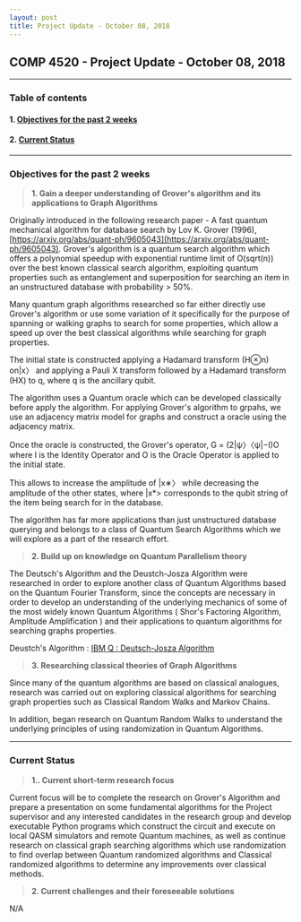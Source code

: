 ```yaml
---
layout: post
title: Project Update - October 08, 2018
---
```


## COMP 4520 - Project Update - October 08, 2018

----

### Table of contents

#### 1. [Objectives for the past 2 weeks](#objectives_for_the_past_2_weeks)

#### 2. [Current Status](#current_status)

----

### Objectives for the past 2 weeks<a id='objectives_for_the_past_2_weeks'></a>

> **1. Gain a deeper understanding of Grover's algorithm and its applications to Graph Algorithms**

Originally introduced in the following research paper - A fast quantum mechanical algorithm for database search by Lov K. Grover (1996), [https://arxiv.org/abs/quant-ph/9605043](https://arxiv.org/abs/quant-ph/9605043). Grover's algorithm is a quantum search algorithm which offers a polynomial speedup with exponential runtime limit of O(sqrt(n)) over the best known classical search algorithm, exploiting quantum properties such as entanglement and superposition for searching an item in an unstructured database with probability > 50%.

Many quantum graph algorithms researched so far either directly use Grover's algorithm or use some variation of it specifically for the purpose of spanning or walking graphs to search for some properties, which allow a speed up over the best classical algorithms while searching for graph properties.

The initial state is constructed applying a Hadamard transform (H⊗n) on\|x〉 and applying a Pauli X transform followed by a Hadamard transform (HX) to q, where q is the ancillary qubit.

The algorithm uses a Quantum oracle which can be developed classically before apply the algorithm. For applying Grover's algorithm to grpahs, we use an adjacency matrix model for graphs and construct a oracle using the adjacency matrix.

Once the oracle is constructed, the Grover's operator, G = (2\|ψ〉〈ψ\|−I)O where I is the Identity Operator and O is the Oracle Operator is applied to the initial state.

This allows to increase the amplitude of \|x∗〉 while decreasing the amplitude of the other states, where \|x*> corresponds to the qubit string of the item being search for in the database.

The algorithm has far more applications than just unstructured database querying and belongs to a class of Quantum Search Algorithms which we will explore as a part of the research effort.


> **2. Build up on knowledge on Quantum Parallelism theory**

The Deutsch's Algorithm and the Deustch-Josza Algorithm were researched in order to explore another class of Quantum Algorithms based on the Quantum Fourier Transform, since the concepts are necessary in order to develop an understanding of the underlying mechanics of some of the most widely known Quantum Algorithms ( Shor's Factoring Algorithm, Amplitude Amplification ) and their applications to quantum algorithms for searching graphs properties.

Deustch's Algorithm : [IBM Q : Deutsch-Josza Algorithm](https://quantumexperience.ng.bluemix.net/proxy/tutorial/full-user-guide/004-Quantum_Algorithms/080-Deutsch-Jozsa_Algorithm.html)


>  **3. Researching classical theories of Graph Algorithms**

Since many of the quantum algorithms are based on classical analogues, research was carried out on exploring classical algorithms for searching graph properties such as Classical Random Walks and Markov Chains.

In addition, began research on Quantum Random Walks to understand the underlying principles of using randomization in Quantum Algorithms.
  
----

### Current Status<a id='current_status'></a>

> **1.. Current short-term research focus**

Current focus will be to complete the research on Grover's Algorithm and prepare a presentation on some fundamental algorithms for the Project supervisor and any interested candidates in the research group and develop executable Python programs which construct the circuit and execute on local QASM simulators and remote Quantum machines, as well as continue research on classical graph searching algorithms which use randomization to find overlap between Quantum randomized algorithms and Classical randomized algorithms to determine any improvements over classical methods.

> **2. Current challenges and their foreseeable solutions**

N/A

